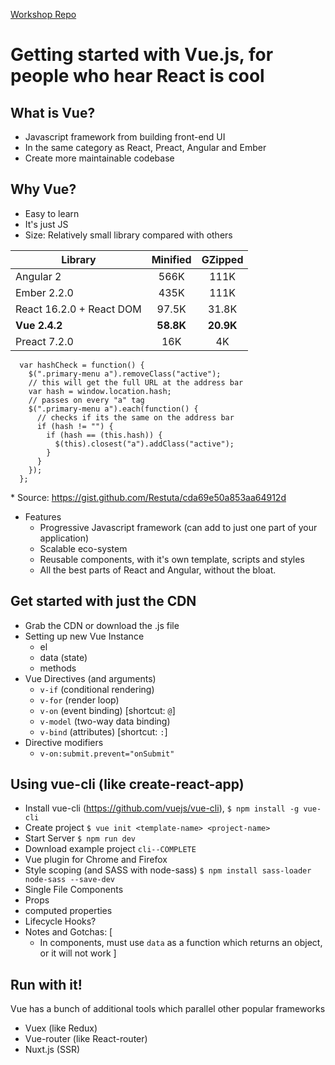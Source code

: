 [Workshop Repo](https://github.com/rbnhmll/vue-workshop)

# Getting started with Vue.js, for people who hear React is cool

## What is Vue?

* Javascript framework from building front-end UI
* In the same category as React, Preact, Angular and Ember
* Create more maintainable codebase

## Why Vue?

- Easy to learn
- It's just JS
- Size:
  Relatively small library compared with others

| Library | Minified | GZipped |
| --------|:--------:| :------:|
| Angular 2 | 566K | 111K |
| Ember 2.2.0 | 435K | 111K |
| React 16.2.0 + React DOM | 97.5K | 31.8K |
| **Vue 2.4.2** | **58.8K** | **20.9K** |
| Preact 7.2.0 | 16K | 4K |

```language-javascript
  var hashCheck = function() {
    $(".primary-menu a").removeClass("active");
    // this will get the full URL at the address bar
    var hash = window.location.hash; 
    // passes on every "a" tag 
    $(".primary-menu a").each(function() {
      // checks if its the same on the address bar
      if (hash != "") {
        if (hash == (this.hash)) { 
          $(this).closest("a").addClass("active");
        }
      }
    });
  };
```


\* Source: https://gist.github.com/Restuta/cda69e50a853aa64912d

* Features
  * Progressive Javascript framework (can add to just one part of your application)
  * Scalable eco-system
  * Reusable components, with it's own template, scripts and styles
  * All the best parts of React and Angular, without the bloat.

## Get started with just the CDN

* Grab the CDN or download the .js file
* Setting up new Vue Instance
  * el
  * data (state)
  * methods
* Vue Directives (and arguments)
  * `v-if` (conditional rendering)
  * `v-for` (render loop)
  * `v-on` (event binding) [shortcut: `@`]
  * `v-model` (two-way data binding)
  * `v-bind` (attributes) [shortcut: `:`]
* Directive modifiers
  * `v-on:submit.prevent="onSubmit"`

## Using vue-cli (like create-react-app)

* Install vue-cli (https://github.com/vuejs/vue-cli), `$ npm install -g vue-cli`
* Create project
  `$ vue init <template-name> <project-name>`
* Start Server
  `$ npm run dev`
* Download example project `cli--COMPLETE`
* Vue plugin for Chrome and Firefox
* Style scoping (and SASS with node-sass)
  `$ npm install sass-loader node-sass --save-dev`
* Single File Components
* Props
* computed properties
* Lifecycle Hooks?
* Notes and Gotchas: [
  * In components, must use `data` as a function which returns an object, or it will not work
    ]

## Run with it!

Vue has a bunch of additional tools which parallel other popular frameworks

* Vuex (like Redux)
* Vue-router (like React-router)
* Nuxt.js (SSR)
